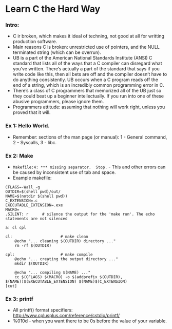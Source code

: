 # Learn C the Hard Way

### Intro: 
- C ir broken, which makes it ideal of techning, not good at all for writting production software.
- Main reasons C is broken: unrestricted use of pointers, and the NULL terminated string (which can be overrun).
- UB is a part of the American National Standards Institute (ANSI) C standard that lists all of the ways that a C compiler can disregard what you’ve written. There’s actually a part of the standard that says if you write code like this, then all bets are off and the compiler doesn’t have to do anything consistently. UB occurs when a C program reads off the end of a string, which is an incredibly common programming error in C.
- There’s a class of C programmers that memorized all of the UB just so they could beat up a beginner intellectually. If you run into one of these abusive programmers, please ignore them.
- Programmers attitude: assuming that nothing will work right, unless you proved that it will.

### Ex 1: Hello World. 
- Remember: sections of the man page (or manual): 1 - General command, 2 - Syscalls, 3 - libc.

### Ex 2: Make
- ```Makefile:4: *** missing separator.  Stop.``` - This and other errors can be caused by inconsistent use of tab and space.
- Example makefile:
```
CFLAGS=-Wall -g
OUTDIR=$(shell pwd)/out/
NAME=$(notdir $(shell pwd))
C_EXTENSION=.c
EXECUTABLE_EXTENSION=.exe
MACRO=
.SILENT: r  	# silence the output for the 'make run'. The echo statements are not silenced

a: cl cpl

cl: 					# make clean
	@echo "... cleaning $(OUTDIR) directory ..."
	rm -rf $(OUTDIR)

cpl:					# make compile
	@echo "... creating the output directory ..."
	mkdir $(OUTDIR)
	
	@echo "... compiling $(NAME) ..."
	cc $(CFLAGS) $(MACRO) -o $(addprefix $(OUTDIR), $(NAME))$(EXECUTABLE_EXTENSION) $(NAME)$(C_EXTENSION)
[cut]
```

### Ex 3: printf
- All printf() format specifiers: http://www.cplusplus.com/reference/cstdio/printf/
- %010d - when you want there to be 0s before the value of your variable.
